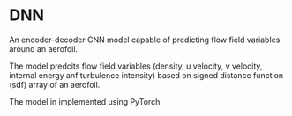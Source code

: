 # DNN
An encoder-decoder CNN model capable of predicting flow field variables around an aerofoil.

The model predcits flow field variables (density, u velocity, v velocity, internal energy anf turbulence intensity) based on signed distance function (sdf) array of an aerofoil.

The model in implemented using PyTorch.

